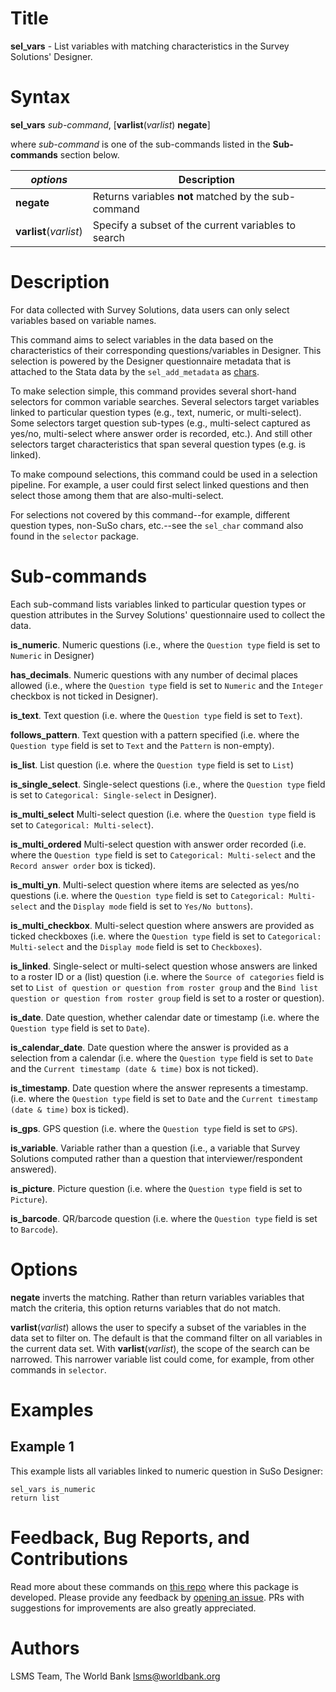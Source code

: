 # Title

__sel_vars__ - List variables with matching characteristics in the Survey Solutions' Designer.

# Syntax

__sel_vars__ _sub-command_, [__**var**list__(_varlist_) __**neg**ate__]

where _sub-command_ is one of the sub-commands listed in the __Sub-commands__ section below.

| _options_ | Description |
|-----------|-------------|
| __**neg**ate__ | Returns variables **not** matched by the sub-command |
| __**var**list__(_varlist_) | Specify a subset of the current variables to search  |

# Description

For data collected with Survey Solutions, data users can only select variables based on variable names.

This command aims to select variables in the data based on the characteristics of their corresponding questions/variables in Designer. This selection is powered by the Designer questionnaire metadata that is attached to the Stata data by the `sel_add_metadata` as [chars](https://www.stata.com/manuals/pchar.pdf).

To make selection simple, this command provides several short-hand selectors for common variable searches. Several selectors target variables linked to particular question types (e.g., text, numeric, or multi-select). Some selectors target question sub-types (e.g., multi-select captured as yes/no, multi-select where answer order is recorded, etc.). And still other selectors target characteristics that span several question types (e.g. is linked).

To make compound selections, this command could be used in a selection pipeline. For example, a user could first select linked questions and then select those among them that are also-multi-select.

For selections not covered by this command--for example, different question types, non-SuSo chars, etc.--see the `sel_char` command also found in the `selector` package.

# Sub-commands

Each sub-command lists variables linked to particular question types or question attributes
in the Survey Solutions' questionnaire used to collect the data.

__is_numeric__. Numeric questions
(i.e., where the `Question type` field is set to `Numeric` in Designer)

__has_decimals__. Numeric questions with any number of decimal places allowed
(i.e., where the `Question type` field is set to `Numeric` and
the `Integer` checkbox is not ticked in Designer).

__is_text__. Text question 
(i.e. where the `Question type` field is set to `Text`).

__follows_pattern__. Text question with a pattern specified
(i.e. where the `Question type` field is set to `Text` and the `Pattern` is non-empty).

__is_list__. List question
(i.e. where the `Question type` field is set to `List`)

__is_single_select__. Single-select questions
(i.e., where the `Question type` field is set to `Categorical: Single-select` in Designer). 

__is_multi_select__ Multi-select question
(i.e. where the `Question type` field is set to `Categorical: Multi-select`).

__is_multi_ordered__ Multi-select question with answer order recorded
(i.e. where the `Question type` field is set to `Categorical: Multi-select` and the `Record answer order` box is ticked).

__is_multi_yn__. Multi-select question where items are selected as yes/no questions
(i.e. where the `Question type` field is set to `Categorical: Multi-select` and the `Display mode` field is set to `Yes/No buttons`).

__is_multi_checkbox__. Multi-select question where answers are provided as ticked checkboxes
(i.e. where the `Question type` field is set to `Categorical: Multi-select` and the `Display mode` field is set to `Checkboxes`).

__is_linked__. Single-select or multi-select question whose answers are linked to a roster ID or a (list) question
(i.e. where the `Source of categories` field is set to `List of question or question from roster group` and the `Bind list question or question from roster group` field is set to a roster or question).

__is_date__. Date question, whether calendar date or timestamp 
(i.e. where the `Question type` field is set to `Date`).

__is_calendar_date__. Date question where the answer is provided as a selection from a calendar 
(i.e. where the `Question type` field is set to `Date` and the `Current timestamp (date & time)` box is not ticked).

__is_timestamp__. Date question where the answer represents a timestamp.
(i.e. where the `Question type` field is set to `Date` and the `Current timestamp (date & time)` box is ticked).

__is_gps__. GPS question
(i.e. where the `Question type` field is set to `GPS`).

__is_variable__. Variable rather than a question
(i.e., a variable that Survey Solutions computed rather than a question that interviewer/respondent answered).

__is_picture__. Picture question
(i.e. where the `Question type` field is set to `Picture`).

__is_barcode__. QR/barcode question
(i.e. where the `Question type` field is set to `Barcode`).

# Options

__**neg**ate__ inverts the matching. Rather than return variables variables that match the criteria, this option returns variables that do not match.

__**var**list__(_varlist_) allows the user to specify a subset of the variables in the data set to filter on. The default is that the command filter on all variables in the current data set. With __**var**list__(_varlist_), the scope of the search can be narrowed. This narrower variable list could come, for example, from other commands in `selector`.

# Examples

## Example 1

This example lists all variables linked to numeric question in SuSo Designer:

```
sel_vars is_numeric
return list
```

# Feedback, Bug Reports, and Contributions

Read more about these commands on [this repo](https://github.com/lsms-worldbank/selector) where this package is developed. Please provide any feedback by [opening an issue](https://github.com/lsms-worldbank/selector/issues). PRs with suggestions for improvements are also greatly appreciated.

# Authors

LSMS Team, The World Bank lsms@worldbank.org
